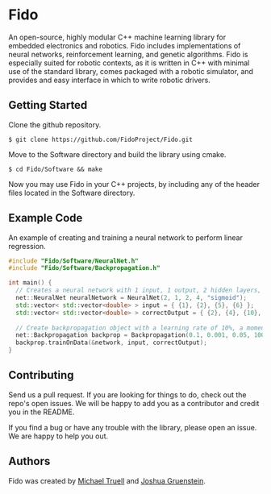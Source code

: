 # Fido

An open-source, highly modular C++ machine learning library for embedded electronics and robotics. Fido includes implementations of neural networks, reinforcement learning, and genetic algorithms. Fido is especially suited for robotic contexts, as it is written in C++ with minimal use of the standard library, comes packaged with a robotic simulator, and provides and easy interface in which to write robotic drivers.

## Getting Started

Clone the github repository.
```
$ git clone https://github.com/FidoProject/Fido.git
```

Move to the Software directory and build the library using cmake.
```
$ cd Fido/Software && make
```

Now you may use Fido in your C++ projects, by including any of the header files located in the Software directory.

## Example Code

An example of creating and training a neural network to perform linear regression.

```cpp
#include "Fido/Software/NeuralNet.h"
#include "Fido/Software/Backpropagation.h"

int main() {
  // Creates a neural network with 1 input, 1 output, 2 hidden layers, 4 neurons per hidden layer, and a sigmoid activation function.
  net::NeuralNet neuralNetwork = NeuralNet(2, 1, 2, 4, "sigmoid");
  std::vector< std::vector<double> > input = { {1}, {2}, {5}, {6} };
  std::vector< std::vector<double> > correctOutput = { {2}, {4}, {10}, {12} };
  
  // Create backpropagation object with a learning rate of 10%, a momentum term of 0.001, an acceptable error level of 5%, and a maximum number of training iterations of 10000
  net::Backpropagation backprop = Backpropagation(0.1, 0.001, 0.05, 10000);
  backprop.trainOnData(&network, input, correctOutput);
}
```

## Contributing

Send us a pull request. If you are looking for things to do, check out the repo's open issues. We will be happy to add you as a contributor and credit you in the README.

If you find a bug or have any trouble with the library, please open an issue. We are happy to help you out.

## Authors

Fido was created by [Michael Truell](https://github.com/truell20) and [Joshua Gruenstein](https://github.com/joshuagruenstein).
